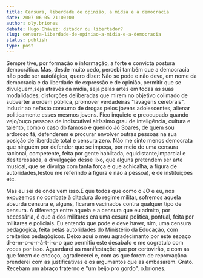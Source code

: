 ```yaml
---
title: Censura, liberdade de opinião, a mídia e a democracia
date: 2007-06-05 21:00:00
author: oly.briones
debate: Hugo Chávez: ditador ou libertador?
slug: censura-liberdade-de-opiniao-a-midia-e-a-democracia
status: publish 
type: post
---
```


Sempre tive, por formação e informação, a forte e convicta postura democrática. Mas, desde muito cedo, percebi também que a democracia não pode ser autofágica, quero dizer: Não se pode e não deve, em nome da democracia e da liberdade de expressão e de opinião, permitir que se divulguem,seja através da mídia, seja pelas artes em todas as suas modalidades, distorções deliberadas que mirem no objetivo colimado de subverter a ordem pública, promover verdadeiras "lavagens cerebrais", induzir ao nefasto consumo de drogas pelos jovens adolescentes, alienar politicamente esses mesmos jovens. Fico inquieto e preocupado quando vejo/ouço pessoas de indiscutivel altíssimo grau de inteligência, cultura e talento, como o caso do famoso e querido Jô Soares, de quem sou ardoroso fã, defenderem e procurar envolver outras pessoas na sua posição de liberdade total e censura zero. Não me sinto menos democrata que ninguém por defender que se impeça, por meio de uma censura racional, competente, feita por gente hablitada, equidistante,imparcial e desiteressada, a divulgação desse lixo, que alguns pretendem ser arte musical, que se divulga com tanta força e que achicalha, a figura de autoridades,(estou me referindo à figura e não à pessoa), e de instituições etc.  

Mas eu sei de onde vem isso.É que todos que como o JÔ e eu, nos expuzemos no combate à ditadura do regime militar, sofremos aquela absurda censura e, alguns, ficaram vacinados contra qualquer tipo de censura. A diferença entre aquela e a censura que eu admito, por necessária, é que a dos militares era uma cesura política, pontual, feita por militares e policiais. Eu entendo que pode e deve haver, sim, uma censura pedagógica, feita pelas autoridades do Ministério da Educação, com creitérios pedagógicos. Deixo aqui o meu agradecimanto por este espaço d-e-m-o-c-r-á-t-i-c-o que permitiu este desabafo e me cogratulo com voces por isso. Aguardarei as manifestaçõe que por certovirão, e com as que forem de endoço, agradecerei e, com as que forem de reprovaçãoa prenderei com as justificativas e os argumantos que as embasarem. Grato. Recebam um abraço fraterno e "um beijo pro gordo". o.briones.
